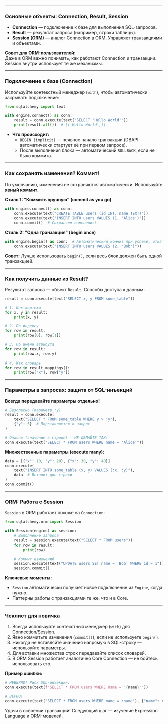 
---

### **Основные объекты: Connection, Result, Session**  
- **Connection** — подключение к базе для выполнения SQL-запросов.  
- **Result** — результат запроса (например, строки таблицы).  
- **Session (ORM)** — аналог Connection в ORM. Управляет транзакциями и объектами.  

**Совет для ORM-пользователей:**  
Даже в ORM важно понимать, как работают Connection и транзакции. Session внутри использует те же механизмы.

---

### **Подключение к базе (Connection)**  
Используйте контекстный менеджер (`with`), чтобы автоматически закрывать подключение:  
```python
from sqlalchemy import text

with engine.connect() as conn:
    result = conn.execute(text("SELECT 'Hello World'"))
    print(result.all())  # [('Hello World',)]
```  
- **Что происходит:**  
  - `BEGIN (implicit)` — неявное начало транзакции (DBAPI автоматически стартует её при первом запросе).  
  - После выполнения блока — автоматический `ROLLBACK`, если не было коммита.  

---

### **Как сохранять изменения? Коммит!**  
По умолчанию, изменения не сохраняются автоматически. Используйте **явный коммит**.  

**Стиль 1: "Коммить вручную" (commit as you go)**  
```python
with engine.connect() as conn:
    conn.execute(text("CREATE TABLE users (id INT, name TEXT)"))
    conn.execute(text("INSERT INTO users VALUES (1, 'Alice')"))
    conn.commit()  # Сохраняем изменения!
```  

**Стиль 2: "Одна транзакция" (begin once)**  
```python
with engine.begin() as conn:  # Автоматический коммит при успехе, откат при ошибке
    conn.execute(text("INSERT INTO users VALUES (2, 'Bob')"))
```  
**Совет:** Лучше использовать `begin()`, если весь блок должен быть одной транзакцией.

---

### **Как получить данные из Result?**  
Результат запроса — объект `Result`. Способы доступа к данным:  
```python
result = conn.execute(text("SELECT x, y FROM some_table"))

# 1. Как кортежи
for x, y in result:
    print(x, y)

# 2. По индексу
for row in result:
    print(row[0], row[1])

# 3. По имени атрибута
for row in result:
    print(row.x, row.y)

# 4. Как словарь
for row in result.mappings():
    print(row["x"], row["y"])
```

---

### **Параметры в запросах: защита от SQL-инъекций**  
**Всегда передавайте параметры отдельно!**  
```python
# Безопасно (параметр :y)
result = conn.execute(
    text("SELECT * FROM some_table WHERE y > :y"), 
    {"y": 5}  # Подставляется в запрос
)

# Опасно (значение в строке) - НЕ ДЕЛАЙТЕ ТАК!
conn.execute(text("SELECT * FROM users WHERE name = 'Alice'"))  
```  

**Множественные параметры (execute many):**  
```python
data = [{"x": 10, "y": 20}, {"x": 30, "y": 40}]
conn.execute(
    text("INSERT INTO some_table (x, y) VALUES (:x, :y)"),
    data  # Вставит две строки
)
conn.commit()
```  

---

### **ORM: Работа с Session**  
`Session` в ORM работает похоже на `Connection`:  
```python
from sqlalchemy.orm import Session

with Session(engine) as session:
    # Выполнение запроса
    result = session.execute(text("SELECT * FROM users"))
    for row in result:
        print(row)

    # Коммит изменений
    session.execute(text("UPDATE users SET name = 'Bob' WHERE id = 1"))
    session.commit()
```  

**Ключевые моменты:**  
- `Session` автоматически получает новое подключение из `Engine`, когда нужно.  
- Паттерны работы с транзакциями те же, что и в Core.  

---

### **Чеклист для новичка**  
1. Всегда используйте контекстный менеджер (`with`) для Connection/Session.  
2. Явно коммитьте изменения (`commit()`), если не используете `begin()`.  
3. Никогда не вставляйте значения напрямую в SQL-строку — используйте параметры.  
4. Для вставки множества строк передавайте список словарей.  
5. В ORM Session работает аналогично Core Connection — не бойтесь использовать его.  

**Пример ошибки:**  
```python
# НЕВЕРНО! Риск SQL-инъекции.
conn.execute(text(f"SELECT * FROM users WHERE name = '{name}'"))

# ВЕРНО!
conn.execute(text("SELECT * FROM users WHERE name = :name"), {"name": name})
```  

Удачи в освоении транзакций! Следующий шаг — изучение Expression Language и ORM-моделей.
